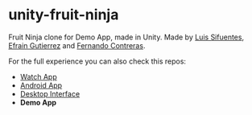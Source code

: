 # unity-fruit-ninja

Fruit Ninja clone for Demo App, made in Unity. Made by [Luis Sifuentes](https://github.com/luissifu), [Efrain Gutierrez](https://github.com/gtzefrain) and [Fernando Contreras](https://github.com/fercreek).

For the full experience you can also check this repos:
* [Watch App](http://github.com/fercreek/PebblePointer/tree/master/watch-app)
* [Android App](http://github.com/fercreek/AndroidWithPebble)
* [Desktop Interface](http://github.com/luissifu/pebble-desktop)
* **Demo App**
